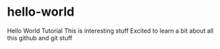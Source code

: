# hello-world
Hello World Tutorial
This is interesting stuff
Excited to learn a bit about all this github and git stuff
